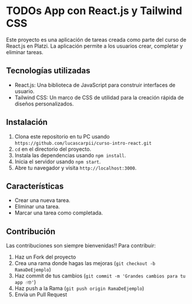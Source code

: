 # TODOs App con React.js y Tailwind CSS

Este proyecto es una aplicación de tareas creada como parte del curso de React.js en Platzi. La aplicación permite a los usuarios crear, completar y eliminar tareas.

## Tecnologías utilizadas

- React.js: Una biblioteca de JavaScript para construir interfaces de usuario.
- Tailwind CSS: Un marco de CSS de utilidad para la creación rápida de diseños personalizados.

## Instalación

1. Clona este repositorio en tu PC usando `https://github.com/lucascarpii/curso-intro-react.git`
2. `cd` en el directorio del proyecto.
3. Instala las dependencias usando `npm install`.
4. Inicia el servidor usando `npm start`.
5. Abre tu navegador y visita `http://localhost:3000`.

## Características

- Crear una nueva tarea.
- Eliminar una tarea.
- Marcar una tarea como completada.

## Contribución

Las contribuciones son siempre bienvenidas!! Para contribuir:

1. Haz un Fork del proyecto
2. Crea una rama donde hagas las mejoras (`git checkout -b RamaDeEjemplo`)
3. Haz commit de tus cambios (`git commit -m 'Grandes cambios para tu app ☝️🤓'`)
4. Haz push a la Rama (`git push origin RamaDeEjemplo`)
5. Envía un Pull Request 